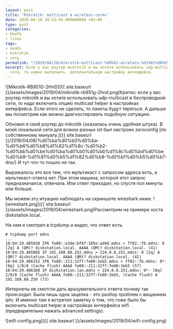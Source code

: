 ```yaml
---
layout: post
title: 'Mikrotik: multicast в wireless-сетях'
date: 2019-04-28 18:33:54.000000000 +03:00
type: post
categories:
- HowTo
- linux
tags:
- avahi
- mikrotik
- сеть
permalink: "/2019/04/28/mikrotik-multicast-%d0%b2-wireless-%d1%81%d0%b5%d1%82%d1%8f%d1%85/"
excerpt: Если у вас роутер mikrotik и вы хотите использовать udp-multicast в беспроводной
  сети, то нужно выполнить  дополнительную настройку интерфейса.
---
```

![Mikrotik-RB951G-2HnD]({{ site.baseurl }}/assets/images/2019/04/mikrotik-rb951g-2hnd.png)Кратко: если у вас роутер mikrotik и вы хотите использовать udp-multicast в беспроводной сети, то надо включить опцию multicast helper в настройках интерфейса. Если этого не сделать, то пакеты будут теряться. А дальше мы посмотрим как можно диагностировать подобную ситуацию.

Обновил я свой роутер до mikrotik (оказалась очень удобная штука). В моей локальной сети для всяких разных iot был настроен zeroconfig [по собственному мануалу.]({{ site.baseurl }}/2016/04/08/%d0%ba%d0%b0%d0%ba-%d0%b6%d0%b8%d1%82%d1%8c-%d0%b2-%d0%bb%d0%be%d0%ba%d0%b0%d0%bb%d1%8c%d0%bd%d0%be%d0%b9-%d1%81%d0%b5%d1%82%d0%b8-%d0%b1%d0%b5%d0%b7-dns/) И тут что-то пошло не так.

Выражалось это все тем, что мультикаст с запросом адреса есть, а мультикаст-ответа нет. При этом машина, которой этот запрос предназначался, отвечала. Или ответ приходил, но спустя пол минуты или больше.

Мы можем эту итуацию наблюдать на скриншоте wireshark ниже. ![wireshark.png]({{ site.baseurl }}/assets/images/2019/04/wireshark.png)Рассмотрим на примере хоста diskstation.local.

На нем я смотрел в tcpdump и видел, что ответ есть.

```shell
# tcpdump port mdns  
...  
18:04:29.405838 IP6 fe80::e3de:bf6f:105e:ad4d.mdns > ff02::fb.mdns: 0 [2q] A (QM)? diskstation.local. AAAA (QM)? diskstation.local. (41)  
18:04:29.405885 IP 192.168.88.252.mdns > 224.0.0.251.mdns: 0 [2q] A (QM)? diskstation.local. AAAA (QM)? diskstation.local. (41)  
18:04:29.406152 IP6 fe80::211:32ff:fe80:3eb5.mdns > ff02::fb.mdns: 0*- [0q] 1/0/0 (Cache flush) AAAA fe80::211:32ff:fe80:3eb5 (57)  
18:04:29.406388 IP diskstation.lan.mdns > 224.0.0.251.mdns: 0*- [0q] 2/0/0 (Cache flush) AAAA fe80::211:32ff:fe80:3eb5, (Cache flush) A 192.168.88.250 (73)
```

Интернеты не смотгли дать вразумительного ответа почему так происходит. Была лишь одна зацепка - это разбор проблем с вещанием iptv. И именно там я встретил заметку о том, что гоже было бы включить multicast helper в настройках интерфейса wifi (предварительно нажать advanced settings).

![wifi-config.png]({{ site.baseurl }}/assets/images/2019/04/wifi-config.png)

